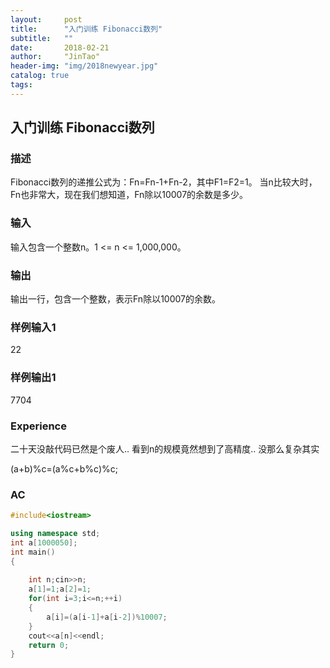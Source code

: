 ```yaml
---
layout:     post
title:      "入门训练 Fibonacci数列"
subtitle:   ""
date:       2018-02-21
author:     "JinTao"
header-img: "img/2018newyear.jpg"
catalog: true
tags:
---
```


## 入门训练 Fibonacci数列

### 描述
Fibonacci数列的递推公式为：Fn=Fn-1+Fn-2，其中F1=F2=1。
当n比较大时，Fn也非常大，现在我们想知道，Fn除以10007的余数是多少。
### 输入
输入包含一个整数n。1 <= n <= 1,000,000。
### 输出
输出一行，包含一个整数，表示Fn除以10007的余数。
### 样例输入1 
22

### 样例输出1 
7704
### Experience
二十天没敲代码已然是个废人..
看到n的规模竟然想到了高精度..
没那么复杂其实

(a+b)%c=(a%c+b%c)%c;

### AC
``` cpp
#include<iostream>

using namespace std;
int a[1000050];
int main()
{
	
	int n;cin>>n;
	a[1]=1;a[2]=1;
	for(int i=3;i<=n;++i)
	{
		a[i]=(a[i-1]+a[i-2])%10007;	
	}
	cout<<a[n]<<endl;
	return 0;	
} 
```

